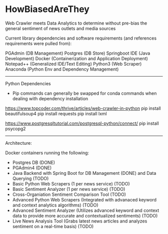 # HowBiasedAreThey
Web Crawler meets Data Analytics to determine without pre-bias the general sentiment of news outlets and media sources

Current library dependencies and software requirements (and references requirements were pulled from):

PGAdmin (DB Management)
Postgres (DB Store)
Springboot IDE (Java Development)
Docker (Containerization and Application Deployment)
Notepad++ (Generalized IDE/Text Editing)
Python3 (Web Scraper)
Anaconda (Python Env and Dependency Management)

-------------------------
Python Dependencies
- Pip commands can generally be swapped for conda commands when dealing with dependency installation

https://www.topcoder.com/thrive/articles/web-crawler-in-python
  pip install beautifulsoup4
  pip install requests
  pip install lxml
  
https://www.postgresqltutorial.com/postgresql-python/connect/
  pip install psycopg2

--------------------------
Architecture:

Docker containers running the following:
- Postgres DB (DONE)
- PGAdmin4 (DONE)
- Java Backend with Spring Boot for DB Management (DONE) and Data Querying (TODO)
- Basic Python Web Scrapers (1 per news service) (TODO)
- Basic Sentiment Analyzer (1 per news service) (TODO)
- Cross-Organiation Sentiment Comparison Tool (TODO)
- Advanced Python Web Scrapers (Integrated with advanaced keyword and context analytics algorithms) (TODO)
- Advanced Sentiment Analyzer (Utilizes advanced keyword and context data to provide more accurate and contextualized sentiments) (TODO)
- Live News Analysis Tool (Grabs latest news articles and analyzes sentiment on a real-time basis) (TODO)
